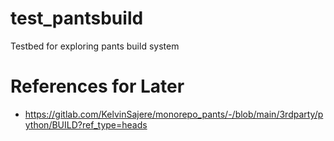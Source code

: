 # test_pantsbuild
Testbed for exploring pants build system


# References for Later

- https://gitlab.com/KelvinSajere/monorepo_pants/-/blob/main/3rdparty/python/BUILD?ref_type=heads

